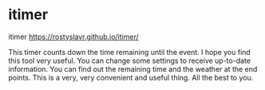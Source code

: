 # itimer
itimer
https://rostyslavr.github.io/itimer/

  This timer counts down the time remaining until the event. I hope you find this tool very useful. You can change some settings to receive up-to-date information. You can find out the remaining time and the weather at the end points. This is a very, very convenient and useful thing. All the best to you.
